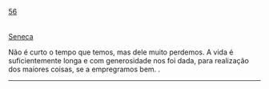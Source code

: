 [56](https://github.com/guilhermeprokisch/guilherme/issues/56) 
###### 

[Seneca](Seneca)


Não é curto o tempo que temos, mas dele muito perdemos. A vida é suficientemente longa e com generosidade nos foi dada, para realização dos maiores coisas, se a empregramos bem.
.




-------------------------------------------------------------------------------

